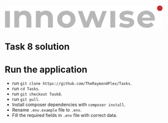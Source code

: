 ![Innowise Group Logo](public/images/inno-logo.png)
# Task 8 solution

# Run the application
- run `git clone https://github.com/TheRaymondPlex/Tasks`.
- run `cd Tasks`.
- run `git checkout Task8`.
- run `git pull`.
- Install composer dependencies with `composer install`.
- Rename `.env.example` file to `.env`.
- Fill the required fields in `.env` file with correct data.